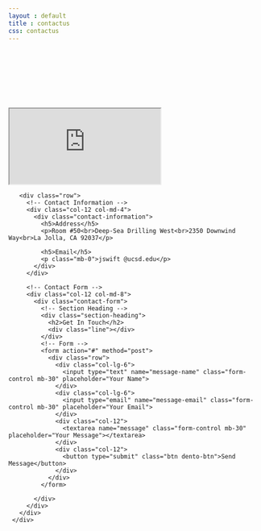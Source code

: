 ```yaml
---
layout : default
title : contactus
css: contactus
---
```




  <br><br><br><br><br><br>

   <!-- ***** Contact Area Start ***** -->
   <section class="dento-contact-area mt-50 mb-100">
     <div class="container">
       <div class="row">
         <div class="col-12">
           <div class="google-maps mb-100">
             <iframe src="https://www.google.com/maps/embed?pb=!1m18!1m12!1m3!1d3351.1581131516714!2d-117.25382838422442!3d32.867535780944706!2m3!1f0!2f0!3f0!3m2!1i1024!2i768!4f13.1!3m3!1m2!1s0x80dc0754e9b63c47%3A0xf54d1be123616ebe!2sDeep%20Sea%20Drilling%20West%20Building!5e0!3m2!1sen!2sus!4v1589926372098!5m2!1sen!2sus"
               allowfullscreen></iframe>
           </div>
         </div>
       </div>

       <div class="row">
         <!-- Contact Information -->
         <div class="col-12 col-md-4">
           <div class="contact-information">
             <h5>Address</h5>
             <p>Room #50<br>Deep-Sea Drilling West<br>2350 Downwind Way<br>La Jolla, CA 92037</p>

             <h5>Email</h5>
             <p class="mb-0">jswift @ucsd.edu</p>
           </div>
         </div>

         <!-- Contact Form -->
         <div class="col-12 col-md-8">
           <div class="contact-form">
             <!-- Section Heading -->
             <div class="section-heading">
               <h2>Get In Touch</h2>
               <div class="line"></div>
             </div>
             <!-- Form -->
             <form action="#" method="post">
               <div class="row">
                 <div class="col-lg-6">
                   <input type="text" name="message-name" class="form-control mb-30" placeholder="Your Name">
                 </div>
                 <div class="col-lg-6">
                   <input type="email" name="message-email" class="form-control mb-30" placeholder="Your Email">
                 </div>
                 <div class="col-12">
                   <textarea name="message" class="form-control mb-30" placeholder="Your Message"></textarea>
                 </div>
                 <div class="col-12">
                   <button type="submit" class="btn dento-btn">Send Message</button>
                 </div>
               </div>
             </form>

           </div>
         </div>
       </div>
     </div>
   </section>
   <!-- ***** Contact Area End ***** -->
